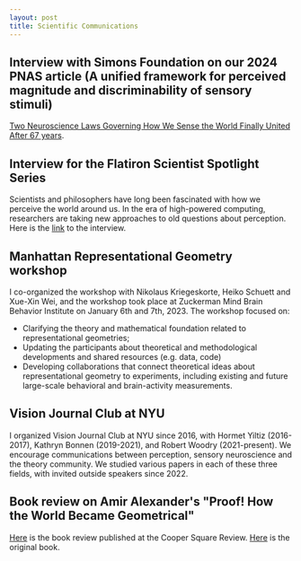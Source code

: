 ```yaml
---
layout: post
title: Scientific Communications
---
```


## Interview with Simons Foundation on our 2024 PNAS article (A unified framework for perceived magnitude and discriminability of sensory stimuli)

[Two Neuroscience Laws Governing How We Sense the World Finally United After 67 years](https://www.simonsfoundation.org/2024/06/17/two-neuroscience-laws-governing-how-we-sense-the-world-finally-united-after-67-years/).

## Interview for the Flatiron Scientist Spotlight Series

Scientists and philosophers have long been fascinated with how we perceive the world around us. 
In the era of high-powered computing, researchers are taking new approaches to old questions about perception. 
Here is the [link](https://www.simonsfoundation.org/2023/02/10/a-new-era-of-perception-research/) to the interview.

## Manhattan Representational Geometry workshop

I co-organized the workshop with Nikolaus Kriegeskorte, Heiko Schuett and Xue-Xin Wei, and the workshop took place at Zuckerman Mind Brain Behavior Institute on January 6th and 7th, 2023. The workshop focused on:

* Clarifying the theory and mathematical foundation related to representational geometries;
* Updating the participants about theoretical and methodological developments and shared resources (e.g. data, code)
* Developing collaborations that connect theoretical ideas about representational geometry to experiments, including existing and future large-scale behavioral and brain-activity measurements.

## Vision Journal Club at NYU

I organized Vision Journal Club at NYU since 2016, with Hormet Yiltiz (2016-2017), Kathryn Bonnen (2019-2021), and Robert Woodry (2021-present). We encourage communications between perception, sensory neuroscience and the theory community. We studied various papers in each of these three fields, with invited outside speakers since 2022. 

## Book review on Amir Alexander's "Proof! How the World Became Geometrical"
[Here](http://coopersquarereview.org/review/geometry-and-how-we-see-the-world/) is the book review published at the Cooper Square Review.
[Here](https://www.amazon.com/Proof-How-World-Became-Geometrical/dp/0374254907) is the original book.
